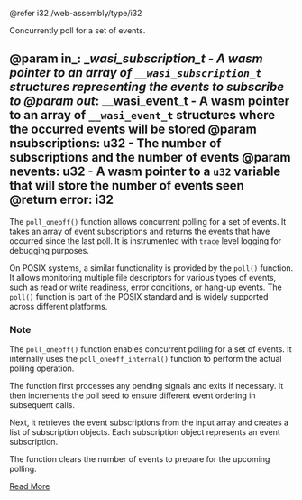 @refer i32 /web-assembly/type/i32

Concurrently poll for a set of events.

@param in_: __wasi_subscription_t - A wasm pointer to an array of `__wasi_subscription_t` structures representing the events to subscribe to
@param out_: __wasi_event_t - A wasm pointer to an array of `__wasi_event_t` structures where the occurred events will be stored
@param nsubscriptions: u32 - The number of subscriptions and the number of events
@param nevents: u32 - A wasm pointer to a `u32` variable that will store the number of events seen
@return error: i32
---

The `poll_oneoff()` function allows concurrent polling for a set of events. It takes an array of event subscriptions and returns the events that have occurred since the last poll. It is instrumented with `trace` level logging for debugging purposes.

On POSIX systems, a similar functionality is provided by the `poll()` function. It allows monitoring multiple file descriptors for various types of events, such as read or write readiness, error conditions, or hang-up events. The `poll()` function is part of the POSIX standard and is widely supported across different platforms.

### Note

The `poll_oneoff()` function enables concurrent polling for a set of events. It internally uses the `poll_oneoff_internal()` function to perform the actual polling operation.

The function first processes any pending signals and exits if necessary. It then increments the poll seed to ensure different event ordering in subsequent calls.

Next, it retrieves the event subscriptions from the input array and creates a list of subscription objects. Each subscription object represents an event subscription.

The function clears the number of events to prepare for the upcoming polling.

[Read More](https://wasix.org/docs/api-reference/wasi/poll_oneoff)

